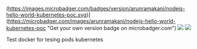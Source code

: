 (https://images.microbadger.com/badges/version/arunramakani/nodejs-hello-world-kubernetes-poc.svg)](https://microbadger.com/images/arunramakani/nodejs-hello-world-kubernetes-poc "Get your own version badge on microbadger.com") [![](https://img.shields.io/docker/pulls/arunramakani/nodejs-hello-world-kubernetes-poc.svg)](https://img.shields.io/docker/pulls/arunramakani/nodejs-hello-world-kubernetes-poc.svg) [![](https://img.shields.io/docker/stars/arunramakani/nodejs-hello-world-kubernetes-poc.svg)](https://img.shields.io/docker/stars/arunramakani/nodejs-hello-world-kubernetes-poc.svg)


Test docker for tesing pods kubernetes
